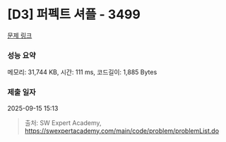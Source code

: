 # [D3] 퍼펙트 셔플 - 3499 

[문제 링크](https://swexpertacademy.com/main/code/problem/problemDetail.do?contestProbId=AWGsRbk6AQIDFAVW) 

### 성능 요약

메모리: 31,744 KB, 시간: 111 ms, 코드길이: 1,885 Bytes

### 제출 일자

2025-09-15 15:13



> 출처: SW Expert Academy, https://swexpertacademy.com/main/code/problem/problemList.do